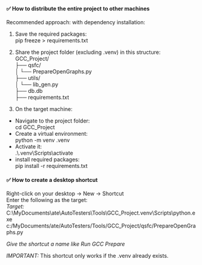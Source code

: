 #### ✅ How to distribute the entire project to other machines
Recommended approach: with dependency installation:

1. Save the required packages:
<br>pip freeze > requirements.txt

2. Share the project folder (excluding .venv) in this structure:
<br>GCC_Project/<br>
├── qsfc/<br>
│   └── PrepareOpenGraphs.py<br>
├── utils/<br>
│   └── lib_gen.py<br>
├── db.db<br>
├── requirements.txt

3. On the target machine:
- Navigate to the project folder:<br>
cd GCC_Project<br>
- Create a virtual environment:<br>
python -m venv .venv
- Activate it:<br>
.\\.venv\Scripts\activate
- install required packages:<br>
pip install -r requirements.txt

#### ✅ How to create a desktop shortcut
Right-click on your desktop → New → Shortcut
<br>Enter the following as the target:
<br>*Target:* C:\MyDocuments\ate\AutoTesters\Tools\GCC_Project\.venv\Scripts\python.exe c:/MyDocuments/ate/AutoTesters/Tools/GCC_Project/qsfc/PrepareOpenGraphs.py

*Give the shortcut a name like Run GCC Prepare*

*IMPORTANT:* This shortcut only works if the .venv already exists.

